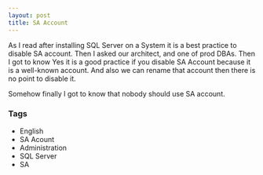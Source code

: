 ```yaml
---
layout: post
title: SA Account
---
```


As I read after installing SQL Server on a System it is a best practice to disable SA account. Then I asked our architect, and one of prod DBAs. Then I got to know Yes it is a good practice if you disable SA Account because it is a well-known account. And also we can rename that account then there is no point to disable it.

Somehow finally I got to know that nobody should use SA account.

### Tags

- English
- SA Acount
- Administration
- SQL Server
- SA